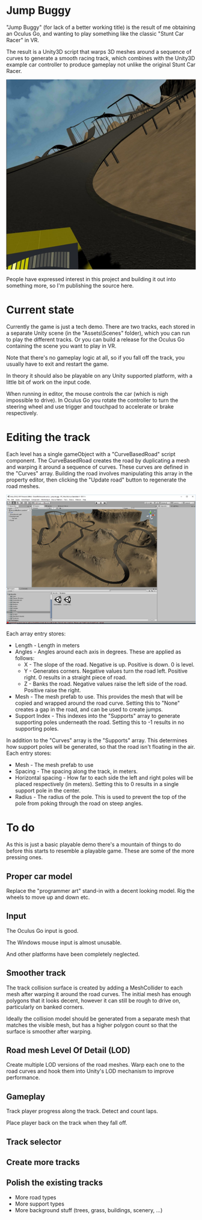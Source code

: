 # Jump Buggy

"Jump Buggy" (for lack of a better working title) is the result of me obtaining an Oculus Go, and wanting to play something like the classic "Stunt Car Racer" in VR.

The result is a Unity3D script that warps 3D meshes around a sequence of curves to generate a smooth racing track, which combines with the Unity3D example car controller to produce gameplay not unlike the original Stunt Car Racer.

![Jump buggy in Oculus Go](Documentation/Screenshots/desert3.jpg)

People have expressed interest in this project and building it out into something more, so I'm publishing the source here.

# Current state

Currently the game is just a tech demo. There are two tracks, each stored in a separate Unity scene (in the "Assets\Scenes" folder), which you can run to play the different tracks. Or you can build a release for the Oculus Go containing the scene you want to play in VR.

Note that there's no gameplay logic at all, so if you fall off the track, you usually have to exit and restart the game.

In theory it should also be playable on any Unity supported platform, with a little bit of work on the input code.

When running in editor, the mouse controls the car (which is nigh impossible to drive). In Oculus Go you rotate the controller to turn the steering wheel and use trigger and touchpad to accelerate or brake respectively.

# Editing the track

Each level has a single gameObject with a "CurveBasedRoad" script component. The CurveBasedRoad creates the road by duplicating a mesh and warping it around a sequence of curves. These curves are defined in the "Curves" array. Building the road involves manipulating this array in the property editor, then clicking the "Update road" button to regenerate the road meshes.

![Editor screenshot of road](Documentation/Screenshots/editor1.jpg)

Each array entry stores:
* Length - Length in meters
* Angles - Angles around each axis in degrees. These are applied as follows:
    * X - The slope of the road. Negative is up. Positive is down. 0 is level.
    * Y - Generates corners. Negative values turn the road left. Positive right. 0 results in a straight piece of road.
    * Z - Banks the road. Negative values raise the left side of the road. Positive raise the right.
* Mesh - The mesh prefab to use. This provides the mesh that will be copied and wrapped around the road curve. Setting this to "None" creates a gap in the road, and can be used to create jumps.
* Support Index - This indexes into the "Supports" array to generate supporting poles underneath the road. Setting this to -1 results in no supporting poles.

In addition to the "Curves" array is the "Supports" array. This determines how support poles will be generated, so that the road isn't floating in the air. Each entry stores:
* Mesh - The mesh prefab to use
* Spacing - The spacing along the track, in meters.
* Horizontal spacing - How far to each side the left and right poles will be placed respectively (in meters). Setting this to 0 results in a single support pole in the center.
* Radius - The radius of the pole. This is used to prevent the top of the pole from poking through the road on steep angles.

# To do

As this is just a basic playable demo there's a mountain of things to do before this starts to resemble a playable game. These are some of the more pressing ones.

## Proper car model

Replace the "programmer art" stand-in with a decent looking model. Rig the wheels to move up and down etc.

## Input

The Oculus Go input is good.

The Windows mouse input is almost unusable.

And other platforms have been completely neglected.

## Smoother track

The track collision surface is created by adding a MeshCollider to each mesh after warping it around the road curves. The initial mesh has enough polygons that it looks decent, however it can still be rough to drive on, particularly on banked corners.

Ideally the collision model should be generated from a separate mesh that matches the visible mesh, but has a higher polygon count so that the surface is smoother after warping.

## Road mesh Level Of Detail (LOD)

Create multiple LOD versions of the road meshes. Warp each one to the road curves and hook them into Unity's LOD mechanism to improve performance.

## Gameplay

Track player progress along the track. Detect and count laps.

Place player back on the track when they fall off.

## Track selector

## Create more tracks

## Polish the existing tracks

* More road types
* More support types
* More background stuff (trees, grass, buildings, scenery, ...)
